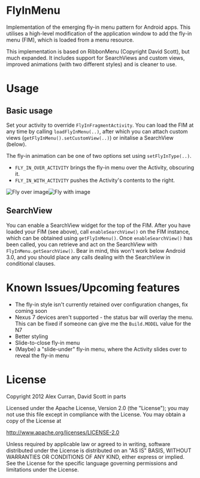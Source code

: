 FlyInMenu
==========

Implementation of the emerging fly-in menu pattern for Android apps. This utilises a high-level modification of the application window to add the fly-in menu (FIM), which is loaded from a menu resource.

This implementation is based on RibbonMenu (Copyright David Scott), but much expanded. It includes support for SearchViews and custom views, improved animations (with two different styles) and is cleaner to use.


Usage
=====

Basic usage
----
Set your activity to override `FlyInFragmentActivity`. You can load the FIM at any time by calling `loadFlyInMenu(..)`, after which you can attach custom views (`getFlyInMenu().setCustomView(..)`) or initalise a SearchView (below).

The fly-in animation can be one of two options set using `setFlyInType(..)`.
* `FLY_IN_OVER_ACTIVITY` brings the fly-in menu over the Activity, obscuring it. 
* `FLY_IN_WITH_ACTIVITY` pushes the Activity's contents to the right.

![Fly over image](https://github.com/Espiandev/FlyInMenu/raw/master/screen_fly_over.png)![Fly with image](https://github.com/Espiandev/FlyInMenu/raw/master/screen_fly_with.png)

SearchView
-----
You can enable a SearchView widget for the top of the FIM. After you have loaded your FIM (see above), call `enableSearchView()` on the FIM instance, which can be obtained using `getFlyInMenu()`. Once `enableSearchView()` has been called, you can retrieve and act on the SearchView with `FlyInMenu.getSearchView()`. Bear in mind, this won't work below Android 3.0, and you should place any calls dealing with the SearchView in conditional clauses.

Known Issues/Upcoming features
======

* The fly-in style isn't currently retained over configuration changes, fix coming soon
* Nexus 7 devices aren't supported \- the status bar will overlay the menu. This can be fixed if someone can give me the `Build.MODEL` value for the N7
* Better styling
* Slide\-to\-close fly\-in menu
* \(Maybe\) a \"slide-under\" fly\-in menu, where the Activity slides over to reveal the fly-in menu

License
=======

Copyright 2012 Alex Curran, David Scott in parts

Licensed under the Apache License, Version 2.0 (the "License");
you may not use this file except in compliance with the License.
You may obtain a copy of the License at

   http://www.apache.org/licenses/LICENSE-2.0

Unless required by applicable law or agreed to in writing, software
distributed under the License is distributed on an "AS IS" BASIS,
WITHOUT WARRANTIES OR CONDITIONS OF ANY KIND, either express or implied.
See the License for the specific language governing permissions and
limitations under the License.